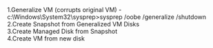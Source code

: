 1.Generalize VM (corrupts original VM) - c:\Windows\System32\sysprep\>sysprep /oobe /generalize /shutdown \
2.Create Snapshot from Generalized VM Disks \
3.Create Managed Disk from Snapshot \
4.Create VM from new disk
